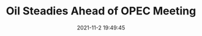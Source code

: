 ---
"title": "Oil Steadies Ahead of OPEC Meeting"
"date": "2021-11-2 19:49:45"
"feed_name": "RIGZONE"
"feed_website": "http://www.rigzone.com/"
"feed_rss": "http://www.rigzone.com/news/rss/rigzone_latest.aspx"
"link": "https://www.rigzone.com/news/wire/oil_steadies_ahead_of_opec_meeting-02-nov-2021-166896-article/?rss=true"
"source": "None"
"file": "_posts/2021-1-1-cfc01bc783d92b26278ae0da3411c3dd1b5e55b1.md"
"accident": "0"
"drilling": "0"
"dead": "0"
"injured": "0"
"arrested": "0"
"place": "unknown place"
"where": "unknown site"
"causes": "unknown"
"place_uri": "unknown place"
---